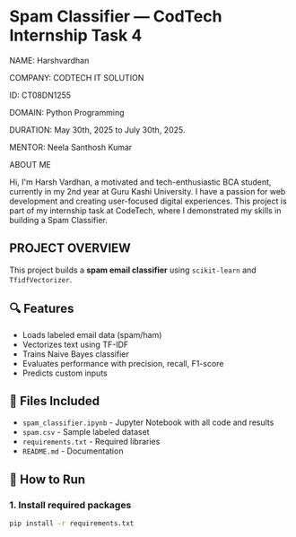 # Spam Classifier — CodTech Internship Task 4

NAME: Harshvardhan

COMPANY: CODTECH IT SOLUTION

ID: CT08DN1255

DOMAIN: Python Programming

DURATION: May 30th, 2025 to July 30th, 2025.

MENTOR: Neela Santhosh Kumar

ABOUT ME

Hi, I'm Harsh Vardhan, a motivated and tech-enthusiastic BCA student, currently in my 2nd year at Guru Kashi University. I have a passion for web development and creating user-focused digital experiences. This project is part of my internship task at CodeTech, where I demonstrated my skills in building a Spam Classifier.

## PROJECT OVERVIEW
This project builds a **spam email classifier** using `scikit-learn` and `TfidfVectorizer`.

## 🔍 Features
- Loads labeled email data (spam/ham)
- Vectorizes text using TF-IDF
- Trains Naive Bayes classifier
- Evaluates performance with precision, recall, F1-score
- Predicts custom inputs

## 📁 Files Included
- `spam_classifier.ipynb` - Jupyter Notebook with all code and results
- `spam.csv` - Sample labeled dataset
- `requirements.txt` - Required libraries
- `README.md` - Documentation

## 🚀 How to Run

### 1. Install required packages
```bash
pip install -r requirements.txt
